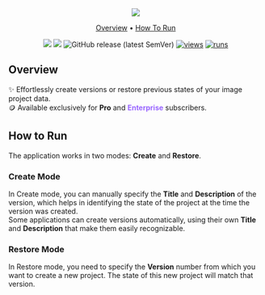 <div align='center' markdown> 
<img src="https://github.com/supervisely-ecosystem/sys-archiver-media/assets/57998637/aab35196-4c53-40d8-b53d-15969ff6f169" /> <br>

<p align='center'>
  <a href='#overview'>Overview</a> •
  <a href='#how-to-run'>How To Run</a>
</p>

[![](https://img.shields.io/badge/supervisely-ecosystem-brightgreen)](https://ecosystem.supervisely.com/apps/supervisely-ecosystem/data-versioning)
[![](https://img.shields.io/badge/slack-chat-green.svg?logo=slack)](https://supervisely.com/slack)
![GitHub release (latest SemVer)](https://img.shields.io/github/v/release/supervisely-ecosystem/data-versioning)
[![views](https://app.supervisely.com/img/badges/views/supervisely-ecosystem/data-versioning.png)](https://supervisely.com)
[![runs](https://app.supervisely.com/img/badges/runs/supervisely-ecosystem/data-versioning.png)](https://supervisely.com)

</div>

## Overview

✨ Effortlessly create versions or restore previous states of your image project data. 
<br>🪙 Available exclusively for **Pro** and <span style="color:#96f">**Enterprise**</span> subscribers.

## How to Run

The application works in two modes: **Create** and **Restore**.

### **Create Mode**

In Create mode, you can manually specify the **Title** and **Description** of the version, which helps in identifying the state of the project at the time the version was created. <br>Some applications can create versions automatically, using their own **Title** and **Description** that make them easily recognizable.

### **Restore Mode**
In Restore mode, you need to specify the **Version** number from which you want to create a new project. The state of this new project will match that version.